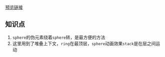 [预览链接]()

## 知识点

1. `sphere`的伪元素绕着`sphere`转，是最方便的方法
2. 这里用到了堆叠上下文，`ring`在最顶层，`sphere`动画效果`stack`是在层之间运动